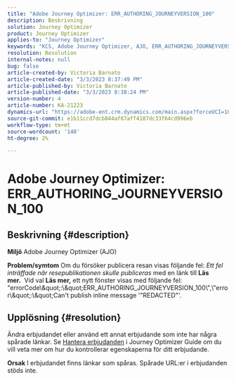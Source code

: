 ```yaml
---
title: "Adobe Journey Optimizer: ERR_AUTHORING_JOURNEYVERSION_100"
description: Beskrivning
solution: Journey Optimizer
product: Journey Optimizer
applies-to: "Journey Optimizer"
keywords: "KCS, Adobe Journey Optimizer, AJO, ERR_AUTHORING_JOURNEYVERSION_100, publicera resa"
resolution: Resolution
internal-notes: null
bug: false
article-created-by: Victoria Barnato
article-created-date: "3/3/2023 8:37:49 PM"
article-published-by: Victoria Barnato
article-published-date: "3/3/2023 8:38:24 PM"
version-number: 4
article-number: KA-21223
dynamics-url: "https://adobe-ent.crm.dynamics.com/main.aspx?forceUCI=1&pagetype=entityrecord&etn=knowledgearticle&id=9098cd3d-03ba-ed11-83fe-6045bd0065b6"
source-git-commit: e1b11ccd7dcb844af87aff4187dc33f64cd996eb
workflow-type: tm+mt
source-wordcount: '140'
ht-degree: 2%

---
```


# Adobe Journey Optimizer: ERR_AUTHORING_JOURNEYVERSION_100

## Beskrivning {#description}

<b>Miljö</b>
Adobe Journey Optimizer (AJO)


<b>Problem/symtom</b>
Om du försöker publicera resan visas följande fel: *Ett fel inträffade när resepublikationen skulle publiceras* med en länk till <b>Läs mer.</b>  Vid val <b>Läs mer,</b> ett nytt fönster visas med följande fel: &quot;errorCode\\\&quot;:\\\&quot;ERR_AUTHORING_JOURNEYVERSION_100\\&quot;,\\&quot;error\\\&quot;:\\\&quot;Can&#39;t publish inline message &#39;&quot;REDACTED&quot;&#39;.

## Upplösning {#resolution}


Ändra erbjudandet eller använd ett annat erbjudande som inte har några spårade länkar. Se [Hantera erbjudanden](https://experienceleague.adobe.com/docs/journey-optimizer/using/offer-decisioning/managing-offers-in-the-offer-library/configure-offers/creating-personalized-offers.html?lang=en#offer-list) i Journey Optimizer Guide om du vill veta mer om hur du kontrollerar egenskaperna för ditt erbjudande.


<b>Orsak</b>
I erbjudandet finns länkar som spåras. Spårade URL:er i erbjudanden stöds inte.
